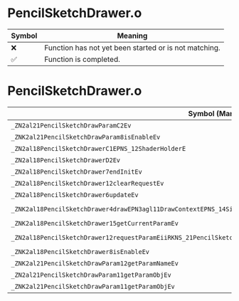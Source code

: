 # PencilSketchDrawer.o
| Symbol | Meaning 
| ------------- | ------------- 
| :x: | Function has not yet been started or is not matching. 
| :white_check_mark: | Function is completed. 


# PencilSketchDrawer.o
| Symbol (Mangled) | Symbol (Demangled) | Decompiled? |
| ------------- |  ------------- | ------------- |
| `_ZN2al21PencilSketchDrawParamC2Ev` | `al::PencilSketchDrawParam::PencilSketchDrawParam(void)` | :x: |
| `_ZNK2al21PencilSketchDrawParam8isEnableEv` | `al::PencilSketchDrawParam::isEnable(void)const` | :x: |
| `_ZN2al18PencilSketchDrawerC1EPNS_12ShaderHolderE` | `al::PencilSketchDrawer::PencilSketchDrawer(al::ShaderHolder *)` | :x: |
| `_ZN2al18PencilSketchDrawerD2Ev` | `al::PencilSketchDrawer::~PencilSketchDrawer()` | :x: |
| `_ZN2al18PencilSketchDrawer7endInitEv` | `al::PencilSketchDrawer::endInit(void)` | :x: |
| `_ZN2al18PencilSketchDrawer12clearRequestEv` | `al::PencilSketchDrawer::clearRequest(void)` | :x: |
| `_ZN2al18PencilSketchDrawer6updateEv` | `al::PencilSketchDrawer::update(void)` | :x: |
| `_ZNK2al18PencilSketchDrawer4drawEPN3agl11DrawContextEPNS_14SimpleModelEnvERKNS1_12RenderBufferEPKNS1_11TextureDataE` | `al::PencilSketchDrawer::draw(agl::DrawContext *,al::SimpleModelEnv *,agl::RenderBuffer const&,agl::TextureData const*)const` | :x: |
| `_ZNK2al18PencilSketchDrawer15getCurrentParamEv` | `al::PencilSketchDrawer::getCurrentParam(void)const` | :x: |
| `_ZN2al18PencilSketchDrawer12requestParamEiiRKNS_21PencilSketchDrawParamE` | `al::PencilSketchDrawer::requestParam(int,int,al::PencilSketchDrawParam const&)` | :x: |
| `_ZNK2al18PencilSketchDrawer8isEnableEv` | `al::PencilSketchDrawer::isEnable(void)const` | :x: |
| `_ZNK2al21PencilSketchDrawParam12getParamNameEv` | `al::PencilSketchDrawParam::getParamName(void)const` | :x: |
| `_ZN2al21PencilSketchDrawParam11getParamObjEv` | `al::PencilSketchDrawParam::getParamObj(void)` | :x: |
| `_ZNK2al21PencilSketchDrawParam11getParamObjEv` | `al::PencilSketchDrawParam::getParamObj(void)const` | :x: |
